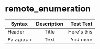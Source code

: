 # remote\_enumeration

| Syntax    | Description |   Test Text |
| --------- | :---------: | ----------: |
| Header    |    Title    | Here's this |
| Paragraph |     Text    |    And more |
